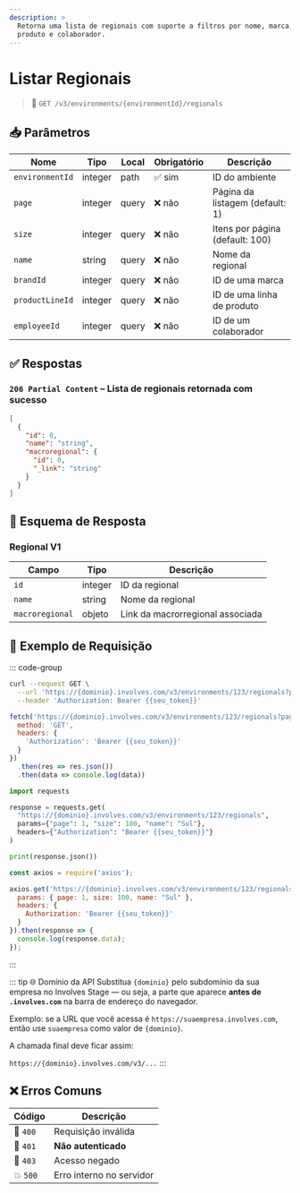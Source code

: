 ```yaml
---
description: >
  Retorna uma lista de regionais com suporte a filtros por nome, marca, linha de
  produto e colaborador.
---
```


# Listar Regionais

> 🔗 `GET /v3/environments/{environmentId}/regionals`


## 📥 Parâmetros

| Nome            | Tipo    | Local | Obrigatório | Descrição                       |
| --------------- | ------- | ----- | ----------- | ------------------------------- |
| `environmentId` | integer | path  | ✅ sim       | ID do ambiente                  |
| `page`          | integer | query | ❌ não       | Página da listagem (default: 1) |
| `size`          | integer | query | ❌ não       | Itens por página (default: 100) |
| `name`          | string  | query | ❌ não       | Nome da regional                |
| `brandId`       | integer | query | ❌ não       | ID de uma marca                 |
| `productLineId` | integer | query | ❌ não       | ID de uma linha de produto      |
| `employeeId`    | integer | query | ❌ não       | ID de um colaborador            |


## ✅ Respostas

### `206 Partial Content` – Lista de regionais retornada com sucesso

```json
[
  {
    "id": 0,
    "name": "string",
    "macroregional": {
      "id": 0,
      "_link": "string"
    }
  }
]
```


## 🧬 Esquema de Resposta

### Regional V1

| Campo           | Tipo    | Descrição                        |
| --------------- | ------- | -------------------------------- |
| `id`            | integer | ID da regional                   |
| `name`          | string  | Nome da regional                 |
| `macroregional` | objeto  | Link da macrorregional associada |


## 📘 Exemplo de Requisição

::: code-group

```bash [🟢 cURL]
curl --request GET \
  --url 'https://{dominio}.involves.com/v3/environments/123/regionals?page=1&size=100&name=Sul' \
  --header 'Authorization: Bearer {{seu_token}}'
```

```js [🟡 JavaScript]
fetch('https://{dominio}.involves.com/v3/environments/123/regionals?page=1&size=100&name=Sul', {
  method: 'GET',
  headers: {
    'Authorization': 'Bearer {{seu_token}}'
  }
})
  .then(res => res.json())
  .then(data => console.log(data))
```

```python [🔵 Python]
import requests

response = requests.get(
  "https://{dominio}.involves.com/v3/environments/123/regionals",
  params={"page": 1, "size": 100, "name": "Sul"},
  headers={"Authorization": "Bearer {{seu_token}}"}
)

print(response.json())
```

```js [🟣 Node.js]
const axios = require('axios');

axios.get('https://{dominio}.involves.com/v3/environments/123/regionals', {
  params: { page: 1, size: 100, name: "Sul" },
  headers: {
    Authorization: 'Bearer {{seu_token}}'
  }
}).then(response => {
  console.log(response.data);
});
```

:::


::: tip 🌐 Domínio da API
Substitua `{dominio}` pelo subdomínio da sua empresa no Involves Stage — ou seja, a parte que aparece **antes de `.involves.com`** na barra de endereço do navegador.

Exemplo: se a URL que você acessa é `https://suaempresa.involves.com`, então use `suaempresa` como valor de `{dominio}`.

A chamada final deve ficar assim:

`https://{dominio}.involves.com/v3/...`
:::


## ❌ Erros Comuns

| Código | Descrição                            |
|--------|----------------------------------------|
| 🔴 `400`  | Requisição inválida                  |
| 🔐 `401`  | **Não autenticado**                  |
| 🚫 `403`  | Acesso negado                        |
| 💥 `500`  | Erro interno no servidor             |
